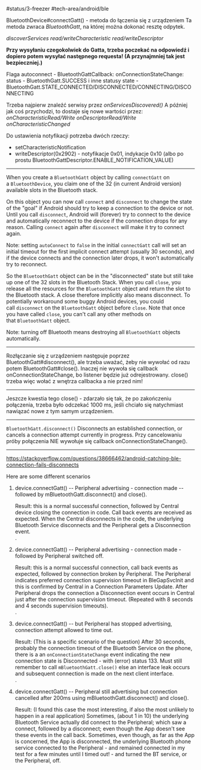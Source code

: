 #status/3-freezer 
#tech-area/android/ble 

BluetoothDevice#connectGatt() - metoda do łączenia się z urządzeniem
Ta metoda zwraca *BluetoothGatt*, na której można dokonać resztę odpytek.

*discoverServices*
*read/writeCharacteristic*
*read/writeDescriptor*

**Przy wysyłaniu czegokolwiek do Gatta, trzeba poczekać na odpowiedź i dopiero potem wysyłać następnego requesta! (A przynajmniej tak jest bezpieczniej.)**

Flaga autoconnect - 
BluetoothGattCallback:
	onConnectionStateChange:
		status - BluetoothGatt.SUCCESS i inne statusy
		state - BluetoothGatt.STATE_CONNECTED/DISCONNECTED/CONNECTING/DISCONNECTING

Trzeba najpierw znaleźć serwisy przez *onServicesDiscovered()*
A później jak coś przychodzi, to dostaje się nowe wartości przez:
*onCharacteristicRead/Write*
*onDescriptorRead/Write*
*onCharacteristicChanged*

Do ustawienia notyfikacji potrzeba dwóch rzeczy:
- setCharacteristicNotification
- writeDescriptor(0x2902) - notyfikacje 0x01, indykacje 0x10 (albo po prostu BluetoothGattDescriptor.ENABLE_NOTIFICATION_VALUE)

-----

When you create a `BluetoothGatt` object by calling `connectGatt` on a `BluetoothDevice`, you claim one of the 32 (in current Android version) available slots in the Bluetooth stack.

On this object you can now call `connect` and `disconnect` to change the state of the "goal" if Android should try to keep a connection to the device or not. Until you call `disconnect`, Android will (forever) try to connect to the device and automatically reconnect to the device if the connection drops for any reason. Calling `connect` again after `disconnect` will make it try to connect again.

Note: setting `autoConnect` to `false` in the initial `connectGatt` call will set an initial timeout for the first implicit connect attempt (usually 30 seconds), and if the device connects and the connection later drops, it won't automatically try to reconnect.

So the `BluetoothGatt` object can be in the "disconnected" state but still take up one of the 32 slots in the Bluetooth Stack. When you call `close`, you release all the resources for the `BluetoothGatt` object and return the slot to the Bluetooth stack. A close therefore implicitly also means disconnect. To potentially workaround some buggy Android devices, you could call `disconnect` on the `BluetoothGatt` object before `close`. Note that once you have called `close`, you can't call any other methods on that `BluetoothGatt` object.

Note: turning off Bluetooth means destroying all `BluetoothGatt` objects automatically.

---

Rozłączanie się z urządzeniem następuje poprzez BluetoothGatt#disconnect(), ale trzeba uważać, żeby nie wywołać od razu potem BluetoothGatt#close(). Inaczej nie wywoła się callback onConnectionStateChange, bo listener będzie już odrejestrowany. close() trzeba więc wołać z wnętrza callbacka a nie przed nim!

---

Jeszcze kwestia tego close() - zdarzało się tak, że po zakończeniu połączenia, trzeba było odczekać 1000 ms, jeśli chciało się natychmiast nawiązać nowe z tym samym urządzeniem. 

---

`BluetoothGatt.disconnect()` Disconnects an established connection, or cancels a connection attempt currently in progress.
Przy cancelowaniu próby połączenia NIE wywołuje się callback onConnectionStateChange().

---

https://stackoverflow.com/questions/38666462/android-catching-ble-connection-fails-disconnects

Here are some different scenarios

1.  device.connectGatt() -- Peripheral advertising - connection made -- followed by mBluetoothGatt.disconnect() and close().
    
    Result: this is a normal successful connection, followed by Central device closing the connection in code. Call back events are received as expected. When the Central disconnects in the code, the underlying Bluetooth Service disconnects and the Peripheral gets a Disconnection event.  
    .
    
2.  device.connectGatt() -- Peripheral advertising - connection made - followed by Peripheral switched off.
    
    Result: this is a normal successful connection, call back events as expected, followed by connection broken by Peripheral. The Peripheral indicates preferred connection supervision timeout in BleGapSvcInit and this is confirmed by Central in a Connection Parameters Update. After Peripheral drops the connection a Disconnection event occurs in Central just after the connection supervision timeout. (Repeated with 8 seconds and 4 seconds supervision timeouts).  
    .
    
3.  device.connectGatt() -- but Peripheral has stopped advertising, connection attempt allowed to time out.
    
    Result: (This is a specific scenario of the question) After 30 seconds, probably the connection timeout of the Bluetooth Service on the phone, there is a an `onConnectionStateChange` event indicating the new connection state is Disconnected - with (error) status 133. Must still remember to call `mBluetoothGatt.close()` else an interface leak occurs and subsequent connection is made on the next client interface.  
    .
    
4.  device.connectGatt() -- Peripheral still advertising but connection cancelled after 200ms using mBluetoothGatt.disconnect() and close().
    
    Result: (I found this case the most interesting, if also the most unlikely to happen in a real application) Sometimes, (about 1 in 10) the underlying Bluetooth Service actually did connect to the Peripheral; which saw a connect, followed by a disconnect; even though the App doesn't see these events in the call back. Sometimes, even though, as far as the App is concerned, the App is disconnected, the underlying Bluetooth phone service connected to the Peripheral - and remained connected in my test for a few minutes until I timed out! - and turned the BT service, or the Peripheral, off.
